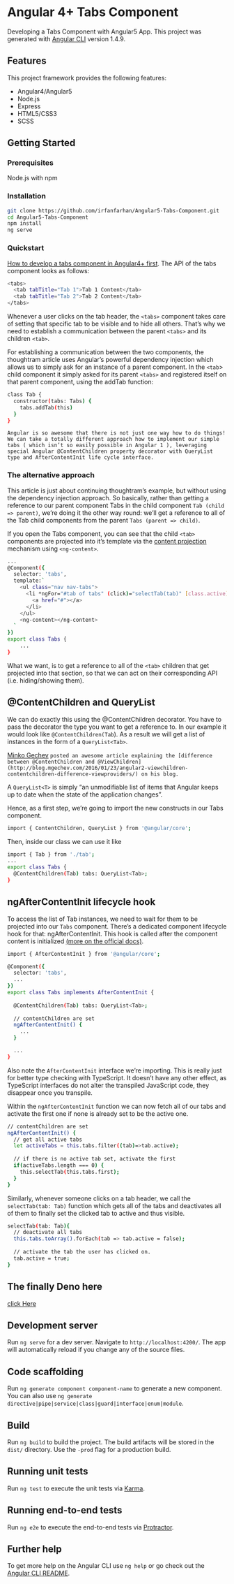# Angular 4+ Tabs Component

Developing a Tabs Component with Angular5 App. This project was generated with [Angular CLI](https://github.com/angular/angular-cli) version 1.4.9.

## Features

This project framework provides the following features:

* Angular4/Angular5
* Node.js
* Express
* HTML5/CSS3
* SCSS

## Getting Started

### Prerequisites

Node.js with npm

### Installation

``` bash
git clone https://github.com/irfanfarhan/Angular5-Tabs-Component.git
cd Angular5-Tabs-Component
npm install
ng serve
```

### Quickstart

[How to develop a tabs component in Angular4+ first](https://blog.thoughtram.io/angular/2015/04/09/developing-a-tabs-component-in-angular-2.html). The API of the tabs component looks as follows:

``` bash
<tabs>
  <tab tabTitle="Tab 1">Tab 1 Content</tab>
  <tab tabTitle="Tab 2">Tab 2 Content</tab>
</tabs>
```

Whenever a user clicks on the tab header, the `<tabs>` component takes care of setting that specific tab to be visible and to hide all others. That’s why we need to establish a communication between the parent `<tabs>` and its children `<tab>`.

For establishing a communication between the two components, the thoughtram article uses Angular’s powerful dependency injection which allows us to simply ask for an instance of a parent component. In the `<tab`> child component it simply asked for its parent `<tabs>` and registered itself on that parent component, using the addTab function:

``` bash
class Tab {
  constructor(tabs: Tabs) {
    tabs.addTab(this)
  }
}
```

`Angular is so awesome that there is not just one way how to do things!
We can take a totally different approach how to implement our simple tabs ( which isn’t so easily possible in Angular 1 ), leveraging special Angular @ContentChildren property decorator with QueryList type and AfterContentInit life cycle interface.`

### The alternative approach

This article is just about continuing thoughtram’s example, but without using the dependency injection approach. So basically, rather than getting a reference to our parent component Tabs in the child component `Tab (child => parent)`, we’re doing it the other way round: we’ll get a reference to all of the Tab child components from the parent `Tabs (parent => child)`.

If you open the Tabs component, you can see that the child `<tab>` components are projected into it’s template via the [content projection](https://juristr.com/blog/2016/01/ng2-multi-content-projection/) mechanism using `<ng-content>`.

``` bash
...
@Component({
  selector: 'tabs',
  template:`
    <ul class="nav nav-tabs">
      <li *ngFor="#tab of tabs" (click)="selectTab(tab)" [class.active]="tab.active">
        <a href="#"></a>
      </li>
    </ul>
    <ng-content></ng-content>
  `
})
export class Tabs {
    ...
}
```

What we want, is to get a reference to all of the `<tab>` children that get projected into that section, so that we can act on their corresponding API (i.e. hiding/showing them).

## @ContentChildren and QueryList

We can do exactly this using the @ContentChildren decorator. You have to pass the decorator the type you want to get a reference to. In our example it would look like `@ContentChildren(Tab`). As a result we will get a list of instances in the form of a `QueryList<Tab>`.

[Minko Gechev](https://twitter.com/mgechev) `posted an awesome article explaining the [difference between @ContentChildren and @ViewChildren](http://blog.mgechev.com/2016/01/23/angular2-viewchildren-contentchildren-difference-viewproviders/) on his blog.`

A `QueryList<T>` is simply “an unmodifiable list of items that Angular keeps up to date when the state of the application changes”.

Hence, as a first step, we’re going to import the new constructs in our Tabs component.

``` bash
import { ContentChildren, QueryList } from '@angular/core';
```

Then, inside our class we can use it like

``` bash
import { Tab } from './tab';
...
export class Tabs {
  @ContentChildren(Tab) tabs: QueryList<Tab>;
}
```

## ngAfterContentInit lifecycle hook

To access the list of Tab instances, we need to wait for them to be projected into our `Tabs` component. There’s a dedicated component lifecycle hook for that: ngAfterContentInit. This hook is called after the component content is initialized [(more on the official docs)](https://angular.io/guide/lifecycle-hooks).

``` bash
import { AfterContentInit } from '@angular/core';

@Component({
  selector: 'tabs',
  ...
})
export class Tabs implements AfterContentInit {
  
  @ContentChildren(Tab) tabs: QueryList<Tab>;
  
  // contentChildren are set
  ngAfterContentInit() {
    ...
  }

  ...
}
```

Also note the `AfterContentInit` interface we’re importing. This is really just for better type checking with TypeScript. It doesn’t have any other effect, as TypeScript interfaces do not alter the transpiled JavaScript code, they disappear once you transpile.

Within the `ngAfterContentInit` function we can now fetch all of our tabs and activate the first one if none is already set to be the active one.

``` bash
// contentChildren are set
ngAfterContentInit() {
  // get all active tabs
  let activeTabs = this.tabs.filter((tab)=>tab.active);
  
  // if there is no active tab set, activate the first
  if(activeTabs.length === 0) {
    this.selectTab(this.tabs.first);
  }
}
```

Similarly, whenever someone clicks on a tab header, we call the `selectTab(tab: Tab)` function which gets all of the tabs and deactivates all of them to finally set the clicked tab to active and thus visible.

``` bash
selectTab(tab: Tab){
  // deactivate all tabs
  this.tabs.toArray().forEach(tab => tab.active = false);
  
  // activate the tab the user has clicked on.
  tab.active = true;
}
```

## The finally Deno here

[click Here](https://irfanfarhan.github.io/Angular5-Tabs-Component)

## Development server

Run `ng serve` for a dev server. Navigate to `http://localhost:4200/`. The app will automatically reload if you change any of the source files.

## Code scaffolding

Run `ng generate component component-name` to generate a new component. You can also use `ng generate directive|pipe|service|class|guard|interface|enum|module`.

## Build

Run `ng build` to build the project. The build artifacts will be stored in the `dist/` directory. Use the `-prod` flag for a production build.

## Running unit tests

Run `ng test` to execute the unit tests via [Karma](https://karma-runner.github.io).

## Running end-to-end tests

Run `ng e2e` to execute the end-to-end tests via [Protractor](http://www.protractortest.org/).

## Further help

To get more help on the Angular CLI use `ng help` or go check out the [Angular CLI README](https://github.com/angular/angular-cli/blob/master/README.md).
